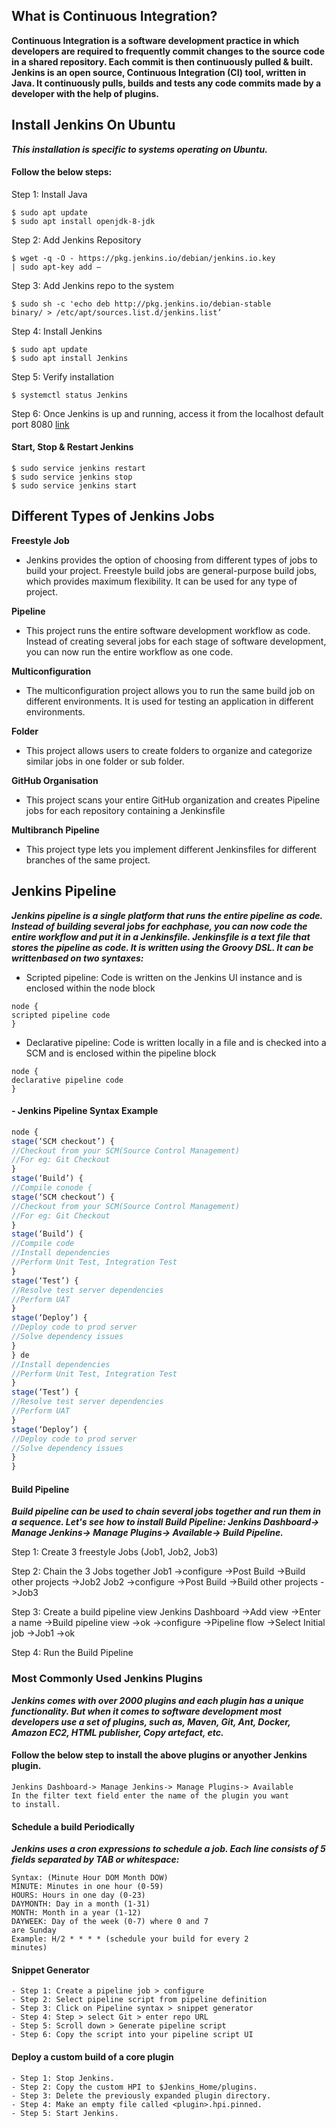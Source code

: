 ## What is Continuous Integration?
**Continuous Integration is a software
development practice in which
developers are required to frequently
commit changes to the source code in
a shared repository. Each commit is
then continuously pulled & built.
Jenkins is an open source, Continuous
Integration (CI) tool, written in Java. It
continuously pulls, builds and tests any
code commits made by a developer
with the help of plugins.**

## Install Jenkins On Ubuntu
***This installation is specific to systems operating on Ubuntu.***
#### Follow the below steps:
Step 1: Install Java
```
$ sudo apt update
$ sudo apt install openjdk-8-jdk
```

Step 2: Add Jenkins Repository
```
$ wget -q -O - https://pkg.jenkins.io/debian/jenkins.io.key
| sudo apt-key add –
```
Step 3: Add Jenkins repo to the system
```
$ sudo sh -c 'echo deb http://pkg.jenkins.io/debian-stable
binary/ > /etc/apt/sources.list.d/jenkins.list’
```
Step 4: Install Jenkins
```
$ sudo apt update
$ sudo apt install Jenkins
```
Step 5: Verify installation
```
$ systemctl status Jenkins
```
Step 6: Once Jenkins is up and running, access it from the localhost default port 8080
[link](http://localhost:8080)

#### Start, Stop & Restart Jenkins
```
$ sudo service jenkins restart
$ sudo service jenkins stop
$ sudo service jenkins start
```

## Different Types of Jenkins Jobs

**Freestyle Job**

- Jenkins provides the option of choosing from different types of jobs to build your project.
Freestyle build jobs are general-purpose build jobs, which provides maximum flexibility. It can be used for any type of project.

**Pipeline**

- This project runs the entire software development workflow as code. Instead of creating several jobs for each stage of software
development, you can now run the entire workflow as one code.


**Multiconfiguration**

- The multiconfiguration project allows you to run the same build job on different environments. It is used for testing an application in
different environments.


**Folder**

- This project allows users to create folders to organize and categorize similar jobs in one folder or sub folder.
  
**GitHub Organisation**

- This project scans your entire GitHub organization and creates Pipeline jobs for each repository containing a Jenkinsfile
  
**Multibranch Pipeline**

- This project type lets you implement different Jenkinsfiles for different branches of the same project.

## Jenkins Pipeline 

***Jenkins pipeline is a single platform that runs the entire pipeline as code. Instead of building several jobs for eachphase, you can now code the entire workflow and put it in a Jenkinsfile. Jenkinsfile is a text file that stores the pipeline as code. It is written using the Groovy DSL. It can be writtenbased on two syntaxes:***

- Scripted pipeline: Code is written on the Jenkins UI instance and is enclosed within the node block
```
node {
scripted pipeline code
}
```
- Declarative pipeline: Code is written locally in a file and is checked into a SCM and is enclosed within the pipeline block
```
node {
declarative pipeline code
}
```
#### - Jenkins Pipeline Syntax Example

  ```javascript
  node {
stage(‘SCM checkout’) {
//Checkout from your SCM(Source Control Management)
//For eg: Git Checkout
}
stage(‘Build’) {
//Compile conode {
stage(‘SCM checkout’) {
//Checkout from your SCM(Source Control Management)
//For eg: Git Checkout
}
stage(‘Build’) {
//Compile code
//Install dependencies
//Perform Unit Test, Integration Test
}
stage(‘Test’) {
//Resolve test server dependencies
//Perform UAT
}
stage(‘Deploy’) {
//Deploy code to prod server
//Solve dependency issues
}
} de
//Install dependencies
//Perform Unit Test, Integration Test
}
stage(‘Test’) {
//Resolve test server dependencies
//Perform UAT
}
stage(‘Deploy’) {
//Deploy code to prod server
//Solve dependency issues
}
}
```

#### Build Pipeline
***Build pipeline can be used to chain several jobs together and run them in a sequence. Let's see how to install Build Pipeline: Jenkins Dashboard-> Manage Jenkins-> Manage Plugins-> Available-> Build Pipeline.***


Step 1: Create 3 freestyle Jobs (Job1, Job2, Job3)

Step 2: Chain the 3 Jobs together
Job1 ->configure ->Post Build ->Build other projects ->Job2
Job2 ->configure ->Post Build ->Build other projects ->Job3

Step 3: Create a build pipeline view
Jenkins Dashboard ->Add view ->Enter a name ->Build pipeline view
->ok ->configure ->Pipeline flow ->Select Initial job ->Job1 ->ok

Step 4: Run the Build Pipeline

### Most Commonly Used Jenkins Plugins
***Jenkins comes with over 2000 plugins and each plugin has a unique functionality. But when it comes to software development most developers use a set of plugins, such as, Maven, Git, Ant, Docker, Amazon EC2, HTML publisher, Copy artefact, etc.***

#### **Follow the below step to install the above plugins or anyother Jenkins plugin.**
```
Jenkins Dashboard-> Manage Jenkins-> Manage Plugins-> Available
In the filter text field enter the name of the plugin you want
to install.
```

#### Schedule a build Periodically
***Jenkins uses a cron expressions to schedule a job. Each line consists of 5 fields separated by TAB or whitespace:***
```
Syntax: (Minute Hour DOM Month DOW)
MINUTE: Minutes in one hour (0-59)
HOURS: Hours in one day (0-23)
DAYMONTH: Day in a month (1-31)
MONTH: Month in a year (1-12)
DAYWEEK: Day of the week (0-7) where 0 and 7
are Sunday
Example: H/2 * * * * (schedule your build for every 2
minutes)
```


#### Snippet Generator

    - Step 1: Create a pipeline job > configure
    - Step 2: Select pipeline script from pipeline definition
    - Step 3: Click on Pipeline syntax > snippet generator
    - Step 4: Step > select Git > enter repo URL
    - Step 5: Scroll down > Generate pipeline script
    - Step 6: Copy the script into your pipeline script UI

#### Deploy a custom build of a core plugin
    - Step 1: Stop Jenkins.
    - Step 2: Copy the custom HPI to $Jenkins_Home/plugins.
    - Step 3: Delete the previously expanded plugin directory.
    - Step 4: Make an empty file called <plugin>.hpi.pinned.
    - Step 5: Start Jenkins. 